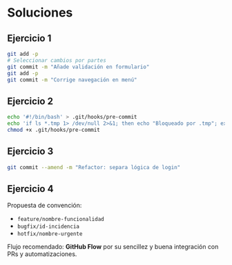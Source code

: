 # Soluciones

## Ejercicio 1

```bash
git add -p
# Seleccionar cambios por partes
git commit -m "Añade validación en formulario"
git add -p
git commit -m "Corrige navegación en menú"
```

## Ejercicio 2

```bash
echo '#!/bin/bash' > .git/hooks/pre-commit
echo 'if ls *.tmp 1> /dev/null 2>&1; then echo "Bloqueado por .tmp"; exit 1; fi' >> .git/hooks/pre-commit
chmod +x .git/hooks/pre-commit
```

## Ejercicio 3

```bash
git commit --amend -m "Refactor: separa lógica de login"
```

## Ejercicio 4

Propuesta de convención:

- `feature/nombre-funcionalidad`
- `bugfix/id-incidencia`
- `hotfix/nombre-urgente`

Flujo recomendado: **GitHub Flow** por su sencillez y buena integración con PRs y automatizaciones.
